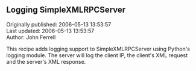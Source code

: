 ## Logging SimpleXMLRPCServer  
Originally published: 2006-05-13 13:53:57  
Last updated: 2006-05-13 13:53:57  
Author: John Ferrell  
  
This recipe adds logging support to SimpleXMLRPCServer using Python's logging module.  The server will log the client IP, the client's XML request and the server's XML response.